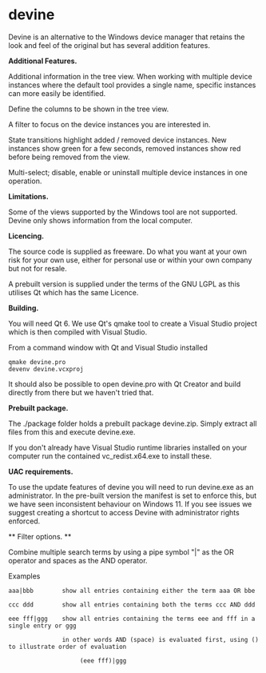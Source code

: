 # devine

Devine is an alternative to the Windows device manager that retains the look and feel of the original but has several addition features. 

**Additional Features.** 

  Additional information in the tree view. When working with multiple device instances where the default tool provides a single name, 
  specific instances can more easily be identified.

  Define the columns to be shown in the tree view. 

  A filter to focus on the device instances you are interested in. 

  State transitions highlight added / removed device instances. New instances show green for a few seconds, removed instances show red 
  before being removed from the view. 
  
  Multi-select; disable, enable or uninstall multiple device instances in one operation. 


**Limitations.** 

  Some of the views supported by the Windows tool are not supported.
  Devine only shows information from the local computer.

**Licencing.** 

  The source code is supplied as freeware. Do what you want at your own risk for your own use, either for personal use or within your own company
  but not for resale. 

  A prebuilt version is supplied under the terms of the GNU LGPL as this utilises Qt which has the same Licence.

**Building.** 

  You will need Qt 6. We use Qt's qmake tool to create a Visual Studio project which is then compiled with Visual Studio. 

  From a command window with Qt and Visual Studio installed

    qmake devine.pro
    devenv devine.vcxproj 

  It should also be possible to open devine.pro with Qt Creator and build directly from there but we haven't tried that. 


**Prebuilt package.** 

  The ./package folder holds a prebuilt package devine.zip. 
  Simply extract all files from this and execute devine.exe. 

  If you don't already have Visual Studio runtime libraries installed on your computer run the contained vc_redist.x64.exe to install these. 

**UAC requirements.** 

  To use the update features of devine you will need to run devine.exe as an administrator. 
  In the pre-built version the manifest is set to enforce this, but we have seen inconsistent behaviour on Windows 11. 
  If you see issues we suggest creating a shortcut to access Devine with administrator rights enforced. 

** Filter options. **

  Combine multiple search terms by using a pipe symbol "|" as the OR operator and spaces as the AND operator. 

  Examples 

    aaa|bbb        show all entries containing either the term aaa OR bbe 

    ccc ddd        show all entries containing both the terms ccc AND ddd 

    eee fff|ggg    show all entries containing the terms eee and fff in a single entry or ggg

                   in other words AND (space) is evaluated first, using () to illustrate order of evaluation 

                        (eee fff)|ggg 
